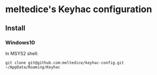 # meltedice's Keyhac configuration

## Install

### Windows10

In MSYS2 shell:

```
git clone git@github.com:meltedice/keyhac-config.git ~/AppData/Roaming/Keyhac
```
